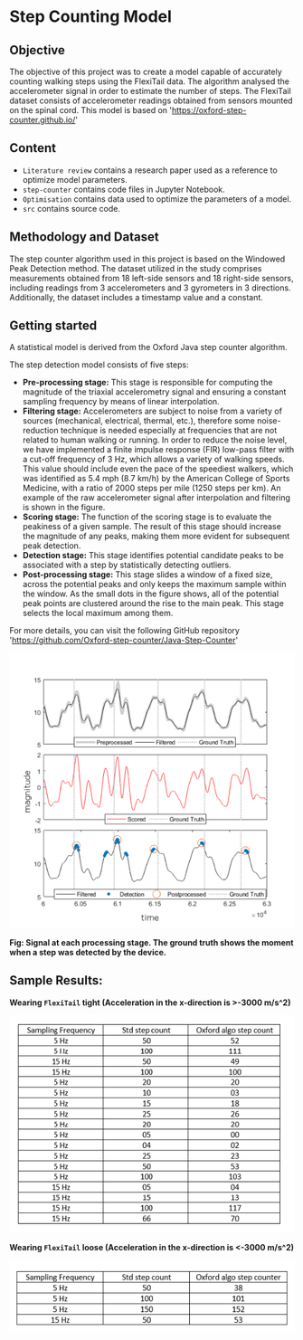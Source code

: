 # Step Counting Model

## Objective
The objective of this project was to create a model capable of accurately counting walking steps using the FlexiTail data. The algorithm analysed the accelerometer signal in order to estimate the number of steps. The FlexiTail dataset consists of accelerometer readings obtained from sensors mounted on the spinal cord. This model is based on 'https://oxford-step-counter.github.io/'

## Content
* `Literature review` contains a research paper used as a reference to optimize model parameters.
* `step-counter` contains code files in Jupyter Notebook.
* `Optimisation` contains data used to optimize the parameters of a model.
* `src` contains source code.

## Methodology and Dataset
The step counter algorithm used in this project is based on the Windowed Peak Detection method. The dataset utilized in the study comprises measurements obtained from 18 left-side sensors and 18 right-side sensors, including readings from 3 accelerometers and 3 gyrometers in 3 directions. Additionally, the dataset includes a timestamp value and a constant. 
  
## Getting started
    
A statistical model is derived from the Oxford Java step counter algorithm. 

The step detection model consists of five steps:

* **Pre-processing stage:** This stage is responsible for computing the magnitude of the triaxial accelerometry signal and ensuring a constant sampling frequency by means of linear interpolation. 
* **Filtering stage:** Accelerometers are subject to noise from a variety of sources (mechanical, electrical, thermal, etc.), therefore some noise-reduction technique is needed especially at frequencies that are not related to human walking or running. In order to reduce the noise level, we have implemented a finite impulse response (FIR) low-pass filter with a cut-off frequency of 3 Hz, which allows a variety of walking speeds. This value should include even the pace of the speediest walkers, which was identified as 5.4 mph (8.7 km/h) by the American College of Sports Medicine, with a ratio of 2000 steps per mile (1250 steps per km). An example of the raw accelerometer signal after interpolation and filtering is shown in the figure.
* **Scoring stage:** The function of the scoring stage is to evaluate the peakiness of a given sample. The result of this stage should increase the magnitude of any peaks, making them more evident for subsequent peak detection.
* **Detection stage:** This stage identifies potential candidate peaks to be associated with a step by statistically detecting outliers. 
* **Post-processing stage:** This stage slides a window of a fixed size, across the potential peaks and only keeps the maximum sample within the window. As the small dots in the figure shows, all of the potential peak points are clustered around the rise to the main peak. This stage selects the local maximum among them.
    
For more details, you can visit the following GitHub repository 'https://github.com/Oxford-step-counter/Java-Step-Counter'

![image](https://github.com/Swapnil-Rakshe/Swapnil-Rakshe/blob/main/Signal%20at%20each%20processing%20stage.png)

**Fig: Signal at each processing stage. The ground truth shows the moment when a step was detected by the device.**

    

## Sample Results:

**Wearing `FlexiTail` tight (Acceleration in the x-direction is >-3000 m/s^2)**

![image](https://github.com/Swapnil-Rakshe/Swapnil-Rakshe/blob/main/Wearing%20flexitail%20tight.png)



**Wearing `FlexiTail` loose (Acceleration in the x-direction is <-3000 m/s^2)**

![image](https://github.com/Swapnil-Rakshe/Swapnil-Rakshe/blob/main/Wearing%20flexitail%20loose.png)

